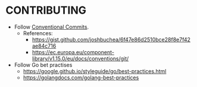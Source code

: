 # CONTRIBUTING

- Follow [Conventional Commits](https://www.conventionalcommits.org/en/v1.0.0/).
    - References:
        - https://gist.github.com/joshbuchea/6f47e86d2510bce28f8e7f42ae84c716
        - https://ec.europa.eu/component-library/v1.15.0/eu/docs/conventions/git/
- Follow Go bet practises
    - https://google.github.io/styleguide/go/best-practices.html
    - https://golangdocs.com/golang-best-practices
